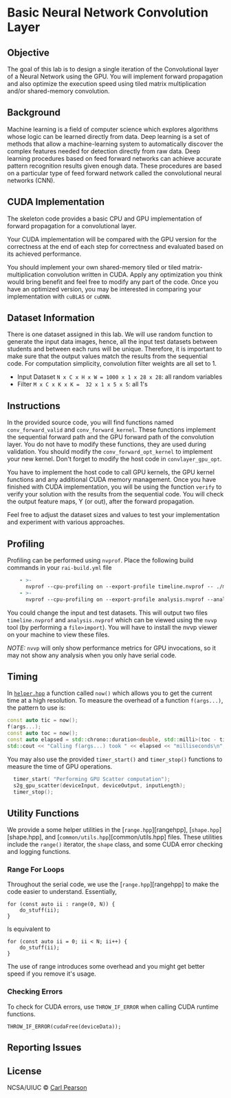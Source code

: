 # Basic Neural Network Convolution Layer

## Objective
The goal of this lab is to design a single iteration of the Convolutional layer of a Neural Network using the GPU.
You will implement forward propagation and also optimize the execution speed using tiled matrix multiplication and/or shared-memory convolution.

## Background

Machine learning is a field of computer science which explores algorithms whose logic can be learned directly from data. Deep learning is a set of methods that allow a machine-learning system to automatically discover the complex features needed for detection directly from raw data. Deep learning procedures based on feed forward networks can achieve accurate pattern recognition results given enough data. These procedures are based on a particular type of feed forward network called the convolutional neural networks (CNN).

## CUDA Implementation

The skeleton code provides a basic CPU and GPU implementation of forward propagation for a convolutional layer.

Your CUDA implementation will be compared with the GPU version for the correctness at the end of each step for correctness and evaluated based on its achieved performance.

You should implement your own shared-memory tiled or tiled matrix-multiplication convolution written in CUDA.
Apply any optimization you think would bring benefit and feel free to modify any part of the code.
Once you have an optimized version, you may be interested in comparing your implementation with `cuBLAS` or `cuDNN`.

## Dataset Information

There is one dataset assigned in this lab. We will use random function to generate the input data images, hence, all the input test datasets between students and between each runs will be unique. Therefore, it is important to make sure that the output values match the results from the sequential code. For computation simplicity, convolution filter weights are all set to 1.

* Input Dataset `N x C x H x W = 1000 x 1 x 28 x 28`: all random variables
* Filter `M x C x K x K =  32 x 1 x 5 x 5`: all 1's

## Instructions

In the provided source code, you will find functions named `conv_forward_valid` and `conv_forward_kernel`.
These functions implement the sequential forward path and the GPU forward path of the convolution layer.
You do not have to modify these functions, they are used during validation.
You should modify the `conv_forward_opt_kernel` to implement your new kernel.
Don't forget to modify the host code in `convlayer_gpu_opt`.

You have to implement the host code to call GPU kernels, the GPU kernel functions and any additional CUDA memory management.
Once you have finished with CUDA implementation, you will be using the function `verify` to verify your solution with the results from the sequential code.
You will check the output feature maps, Y (or out), after the forward propagation.

Feel free to adjust the dataset sizes and values to test your implementation and experiment with various approaches.

## Profiling

Profiling can be performed using `nvprof`. Place the following build commands in your `rai-build.yml` file

```yaml
    - >-
      nvprof --cpu-profiling on --export-profile timeline.nvprof -- ./mybinary
    - >-
      nvprof --cpu-profiling on --export-profile analysis.nvprof --analysis-metrics -- ./mybinary 
```

You could change the input and test datasets. This will output two files `timeline.nvprof` and `analysis.nvprof` which can be viewed using the `nvvp` tool (by performing a `file>import`). You will have to install the nvvp viewer on your machine to view these files.

_NOTE:_ `nvvp` will only show performance metrics for GPU invocations, so it may not show any analysis when you only have serial code.

## Timing

In [`helper.hpp`](helper.hpp) a function called `now()` which allows you to get the current time at a high resolution. To measure the overhead of a function `f(args...)`, the pattern to use is:

```cpp
const auto tic = now();
f(args...);
const auto toc = now();
const auto elapsed = std::chrono::duration<double, std::milli>(toc - tic).count();;
std::cout << "Calling f(args...) took " << elapsed << "milliseconds\n";
```

You may also use the provided `timer_start()` and `timer_stop()` functions to measure the time of GPU operations.

```cpp
  timer_start( "Performing GPU Scatter computation");
  s2g_gpu_scatter(deviceInput, deviceOutput, inputLength);
  timer_stop();
```

## Utility Functions

We provide a some helper utilities in the [`range.hpp`][rangehpp], [`shape.hpp`][shape.hpp], and [`common/utils.hpp`][common/utils.hpp] files.
These utilities include the `range()` iterator, the `shape` class, and some CUDA error checking and logging functions.

### Range For Loops

Throughout the serial code, we use the [`range.hpp`][rangehpp] to make the code easier to understand. Essentially,

```{.cpp}
for (const auto ii : range(0, N)) {
    do_stuff(ii);
}
```

Is equivalent to

```{.cpp}
for (const auto ii = 0; ii < N; ii++) {
    do_stuff(ii);
}
```

The use of range introduces some overhead and you might get better speed if you remove it's usage.

### Checking Errors

To check for CUDA errors, use `THROW_IF_ERROR` when calling CUDA runtime functions.

```{.cpp}
THROW_IF_ERROR(cudaFree(deviceData));
```

## Reporting Issues




## License

NCSA/UIUC © [Carl Pearson](cwpearson.github.io)

[github issue manager]: https://github.com/illinois-impact/pumps/issues
